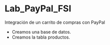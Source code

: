 # Lab_PayPal_FSI
Integración de un carrito de compras con PayPal

- Creamos una base de datos.
- Creamos la tabla productos.
